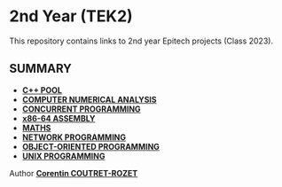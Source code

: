 # 2nd Year (TEK2)

This repository contains links to 2nd year Epitech projects (Class 2023).

## SUMMARY

* [**C++ POOL**](https://github.com/sheiiva/Epitech/tree/master/2ndYear/CPPPOOL/README.md)
* [**COMPUTER NUMERICAL ANALYSIS**](https://github.com/sheiiva/Epitech/tree/master/2ndYear/CNA/README.md)
* [**CONCURRENT PROGRAMMING**](https://github.com/sheiiva/Epitech/blob/master/2ndYear/CCP/README.md)
* [**x86-64 ASSEMBLY**](https://github.com/sheiiva/Epitech/tree/master/2ndYear/ASM/README.md)
* [**MATHS**](https://github.com/sheiiva/Epitech/tree/master/2ndYear/MATHS/README.md)
* [**NETWORK PROGRAMMING**](https://github.com/sheiiva/Epitech/tree/master/2ndYear/NWP/README.md)
* [**OBJECT-ORIENTED PROGRAMMING**](https://github.com/sheiiva/Epitech/tree/master/2ndYear/OOP/README.md)
* [**UNIX PROGRAMMING**](https://github.com/sheiiva/Epitech/tree/master/2ndYear/PSU/README.md)

Author [**Corentin COUTRET-ROZET**](https://github.com/sheiiva)
